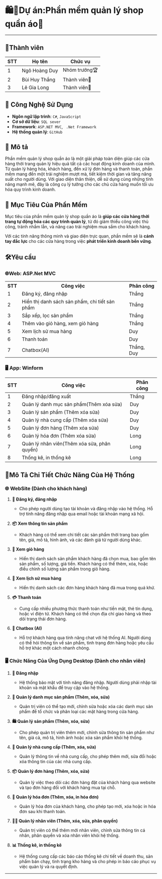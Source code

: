 # 🛍️👕Dự án:Phần mềm quản lý shop quần áo👖
-----------------------------------------------
## 👥Thành viên
  
| STT | Họ tên | Chức vụ  |
|----------------|--------------------|--------------------|
|  1  |  Ngô Hoàng Duy  |   Nhóm trưởng🏆  |
|  2  |  Bùi Huy Thắng      |   Thành viên🌟   |
|  3  |  Lê Gia Long     |   Thành viên🌟   |

## 🚀 Công Nghệ Sử Dụng

- **Ngôn ngữ lập trình**: `C#`, `JavaScript`
- **Cơ sở dữ liệu**: `SQL sever`
- **Framework**: `ASP.NET MVC`, ` .Net Framework`
- **Hệ thống quản lý**: `GitHub`


## 📜 Mô tả

<p>Phần mềm quản lý shop quần áo là một giải pháp toàn diện giúp các cửa hàng thời trang quản lý hiệu quả tất cả các hoạt động kinh doanh của mình. Từ quản lý hàng hóa, khách hàng, đến xử lý đơn hàng và thanh toán, phần mềm mang đến một trải nghiệm mượt mà, tiết kiệm thời gian và tăng năng suất cho người dùng. Với giao diện thân thiện, dễ sử dụng cùng những tính năng mạnh mẽ, đây là công cụ lý tưởng cho các chủ cửa hàng muốn tối ưu hóa quy trình kinh doanh.</p>




## 🎯 Mục Tiêu Của Phần Mềm

Mục tiêu của phần mềm quản lý shop quần áo là **giúp các cửa hàng thời trang tự động hóa các quy trình quản lý**, từ đó giảm thiểu công việc thủ công, tránh nhầm lẫn, và nâng cao trải nghiệm mua sắm cho khách hàng. 

Với các tính năng thông minh và giao diện trực quan, phần mềm sẽ là **cánh tay đắc lực** cho các cửa hàng trong việc **phát triển kinh doanh bền vững**.

## 🛠️Yêu cầu 
<h3>🌐Web: ASP.Net MVC</h3>

<table>
  <tr>
    <th>STT</th>
    <th>Công việc</th>
    <th>Phân công</th>
  </tr>
  <tr>
    <td>1</td>
    <td>Đăng ký, đăng nhập</td>
    <td>Thắng</td>
  </tr>
  <tr>
    <td>2</td>
    <td>Hiển thị danh sách sản phẩm, chi tiết sản phẩm</td>
    <td>Thắng</td>
  </tr>
  <tr>
    <td>3</td>
    <td>Sắp xếp, lọc sản phẩm</td>
    <td>Thắng</td>
  </tr>
  <tr>
    <td>4</td>
    <td>Thêm vào giỏ hàng, xem giỏ hàng</td>
    <td>Thắng</td>
  </tr>
  <tr>
    <td>5</td>
    <td>Xem lịch sử mua hàng</td>
    <td>Duy</td>
  </tr>
  <tr>
    <td>6</td>
    <td>Thanh toán</td>
    <td>Duy</td>
  </tr>
  <tr>
    <td>7</td>
    <td>Chatbox(AI)</td>
    <td>Thắng, Duy</td>
  </tr>
</table>


<h3>🖥️ App: Winform </h3>

| STT | Công việc | Phân công  |
|----------------|--------------------|--------------------|
|  1  |  Đăng nhập/đăng xuất | Thắng |
|  2  |  Quản lý danh mục sản phẩm(Thêm xóa sửa) | Duy |
|  3  |  Quản lý sản phẩm (Thêm xóa sửa) | Duy |
|  4  |  Quản lý nhà cung cấp (Thêm xóa sửa)  | Duy |
|  5  |  Quản lý đơn hàng (Thêm xóa sửa)  | Duy |
|  6  |  Quản lý hóa đơn (Thêm xóa sửa)  | Long |
|  7  |  Quản lý nhân viên(Thêm xóa sửa, phân quyền)  | Long |
|  8  |  Thống kê, in thống kê  | Long |

## 🚀Mô Tả Chi Tiết Chức Năng Của Hệ Thống

### 🌐 WebSite (Dành cho khách hàng)
 
1. **🔐 Đăng ký, đăng nhập**  
   - Cho phép người dùng tạo tài khoản và đăng nhập vào hệ thống. Hỗ trợ tính năng đăng nhập qua email hoặc tài khoản mạng xã hội.  

2. **📦 Xem thông tin sản phẩm**  
   - Khách hàng có thể xem chi tiết các sản phẩm thời trang bao gồm tên, giá, mô tả, hình ảnh, và các đánh giá từ người dùng khác.

3. **🛒 Xem giỏ hàng**  
   - Hiển thị danh sách sản phẩm khách hàng đã chọn mua, bao gồm tên sản phẩm, số lượng, giá tiền. Khách hàng có thể thêm, xóa, hoặc điều chỉnh số lượng sản phẩm trong giỏ hàng.

3. **📃 Xem lịch sử mua hàng**  
   - Hiển thị danh sách các đơn hàng khách hàng đã mua trong quá khứ.

4. **💳 Thanh toán**  
   - Cung cấp nhiều phương thức thanh toán như tiền mặt, thẻ tín dụng, hoặc ví điện tử. Khách hàng có thể chọn địa chỉ giao hàng và theo dõi trạng thái đơn hàng.

5. **🤖 Chatbox (AI)**  
   - Hỗ trợ khách hàng qua tính năng chat với hệ thống AI. Người dùng có thể hỏi thông tin về sản phẩm, tình trạng đơn hàng hoặc yêu cầu hỗ trợ khác một cách nhanh chóng.

### 🖥️ Chức Năng Của Ứng Dụng Desktop (Dành cho nhân viên)

1. **🔐 Đăng nhập**  
   - Hệ thống bảo mật với tính năng đăng nhập. Người dùng phải nhập tài khoản và mật khẩu để truy cập vào hệ thống.

2. **📂 Quản lý danh mục sản phẩm (Thêm, xóa, sửa)**  
   - Quản trị viên có thể tạo mới, chỉnh sửa hoặc xóa các danh mục sản phẩm để tổ chức và phân loại các mặt hàng trong cửa hàng.

3. **🛍️ Quản lý sản phẩm (Thêm, xóa, sửa)**  
   - Cho phép quản trị viên thêm mới, chỉnh sửa thông tin sản phẩm như tên, giá cả, mô tả, hình ảnh hoặc xóa sản phẩm khỏi hệ thống.

4. **🏢 Quản lý nhà cung cấp (Thêm, xóa, sửa)**  
   - Quản lý thông tin về nhà cung cấp, cho phép thêm mới, sửa đổi hoặc xóa thông tin của các nhà cung cấp.

5. **📦 Quản lý đơn hàng (Thêm, xóa, sửa)**  
   - Quản lý việc theo dõi các đơn hàng đặt của khách hàng qua website và tạo đơn hàng đối với khách hàng mua tại chỗ.

6. **🧾 Quản lý hóa đơn (Thêm, xóa, in hóa đơn)**  
   - Quản lý hóa đơn của khách hàng, cho phép tạo mới, xóa hoặc in hóa đơn sau khi thanh toán.

7. **👨‍💼 Quản lý nhân viên (Thêm, xóa, sửa, phân quyền)**  
   - Quản trị viên có thể thêm mới nhân viên, chỉnh sửa thông tin cá nhân, phân quyền và xóa nhân viên khỏi hệ thống.

8. **📊 Thống kê, in thống kê**  
   - Hệ thống cung cấp các báo cáo thống kê chi tiết về doanh thu, sản phẩm bán chạy, tình trạng kho hàng và cho phép in báo cáo phục vụ việc quản lý và ra quyết định.
   
---


